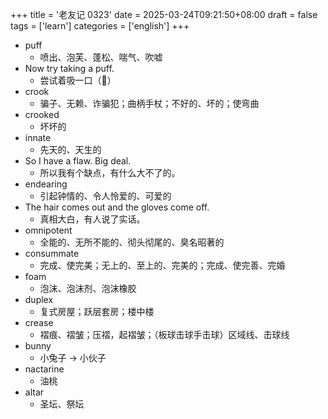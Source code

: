 +++
title = '老友记 0323'
date = 2025-03-24T09:21:50+08:00
draft = false
tags = ['learn']
categories = ['english']
+++

- puff 
  - 喷出、泡芙、蓬松、喘气、吹嘘
- Now try taking a puff.
  - 尝试着吸一口（🚬）
- crook
  - 骗子、无赖、诈骗犯；曲柄手杖；不好的、坏的；使弯曲
- crooked
  - 坏坏的
- innate
  - 先天的、天生的
- So I have a flaw. Big deal.
  - 所以我有个缺点，有什么大不了的。
- endearing
  - 引起钟情的、令人怜爱的、可爱的
- The hair comes out and the gloves come off.
  - 真相大白，有人说了实话。
- omnipotent
  - 全能的、无所不能的、彻头彻尾的、臭名昭著的
- consummate
  - 完成、使完美；无上的、至上的、完美的；完成、使完善、完婚
- foam
  - 泡沫、泡沫剂、泡沫橡胶
- duplex
  - 复式房屋；跃层套房；楼中楼
- crease
  - 褶痕、褶皱；压褶，起褶皱；（板球击球手击球）区域线、击球线
- bunny
  - 小兔子 -> 小伙子
- nactarine
  - 油桃
- altar
  - 圣坛、祭坛
